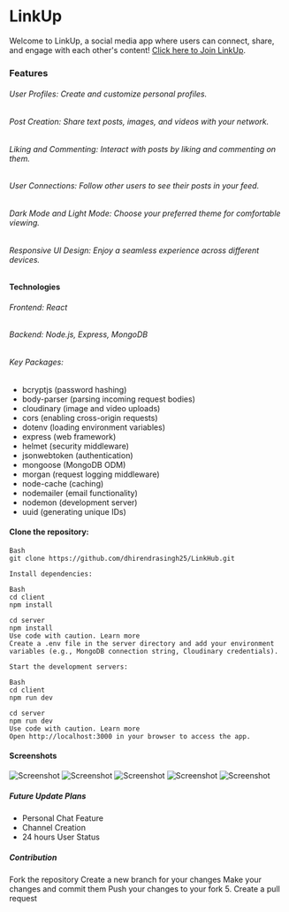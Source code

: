 # LinkUp
Welcome to LinkUp, a social media app where users can connect, share, and engage with each other's content!
 [Click here to Join LinkUp](https://linkup-ds.netlify.app/).

### Features

###### User Profiles: Create and customize personal profiles.

###### Post Creation: Share text posts, images, and videos with your network.

###### Liking and Commenting: Interact with posts by liking and commenting on them.
###### User Connections: Follow other users to see their posts in your feed.

###### Dark Mode and Light Mode: Choose your preferred theme for comfortable viewing.

###### Responsive UI Design: Enjoy a seamless experience across different devices.

#### Technologies

###### Frontend: React
###### Backend: Node.js, Express, MongoDB
###### Key Packages: 

- bcryptjs (password hashing)
- body-parser (parsing incoming request bodies)
- cloudinary (image and video uploads)
- cors (enabling cross-origin requests)
- dotenv (loading environment variables)
- express (web framework)
- helmet (security middleware)
- jsonwebtoken (authentication)
- mongoose (MongoDB ODM)
- morgan (request logging middleware)
- node-cache (caching)
- nodemailer (email functionality)
- nodemon (development server)
- uuid (generating unique IDs)

#### Clone the repository:
    Bash
    git clone https://github.com/dhirendrasingh25/LinkHub.git

    Install dependencies: 

    Bash
    cd client
    npm install

    cd server
    npm install
    Use code with caution. Learn more
    Create a .env file in the server directory and add your environment variables (e.g., MongoDB connection string, Cloudinary credentials).

    Start the development servers:

    Bash
    cd client
    npm run dev

    cd server
    npm run dev
    Use code with caution. Learn more
    Open http://localhost:3000 in your browser to access the app.

#### Screenshots

![Screenshot](https://res.cloudinary.com/dzpmwlc9b/image/upload/v1703488770/SOCIALMEDIA/eix1skqmktwifrdsm1dv.png)
![Screenshot](https://res.cloudinary.com/dzpmwlc9b/image/upload/v1703488828/SOCIALMEDIA/umlhqw9kleh2ljj8pjdo.png)
![Screenshot](https://res.cloudinary.com/dzpmwlc9b/image/upload/v1703488752/SOCIALMEDIA/s9qskibr5k7hniqgqfe4.png)
![Screenshot](https://res.cloudinary.com/dzpmwlc9b/image/upload/v1703488733/SOCIALMEDIA/lpddsrmwpemadpwwyezs.png)
![Screenshot](https://res.cloudinary.com/dzpmwlc9b/image/upload/v1703488710/SOCIALMEDIA/p1zjcyjwilzfecxdxyul.png)

##### Future Update Plans
- Personal Chat Feature
- Channel Creation
- 24 hours User Status


##### Contribution
Fork the repository
Create a new branch for your changes
Make your changes and commit them
Push your changes to your fork 5. Create a pull request

